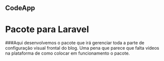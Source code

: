 ## CodeApp
# Pacote para Laravel

###Aqui desenvolvemos o pacote que irá gerenciar toda a parte de configuração visual frontal do blog. Uma pena que parece que falta vídeos na plataforma de como colocar em funcionamento o pacote. 
